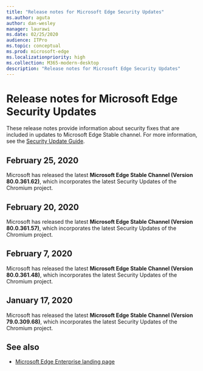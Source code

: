 ```yaml
---
title: "Release notes for Microsoft Edge Security Updates"
ms.author: aguta
author: dan-wesley
manager: laurawi
ms.date: 02/25/2020
audience: ITPro
ms.topic: conceptual
ms.prod: microsoft-edge
ms.localizationpriority: high
ms.collection: M365-modern-desktop
description: "Release notes for Microsoft Edge Security Updates"
---
```


# Release notes for Microsoft Edge Security Updates

These release notes provide information about security fixes that are included in updates to Microsoft Edge Stable channel. For more information, see the [Security Update Guide](https://portal.msrc.microsoft.com/en-us/security-guidance/advisory/ADV200002).

## February 25, 2020

Microsoft has released the latest **Microsoft Edge Stable Channel (Version 80.0.361.62)**, which incorporates the latest Security Updates of the Chromium project.

## February 20, 2020

Microsoft has released the latest **Microsoft Edge Stable Channel (Version 80.0.361.57)**, which incorporates the latest Security Updates of the Chromium project.

## February 7, 2020

Microsoft has released the latest **Microsoft Edge Stable Channel (Version 80.0.361.48)**, which incorporates the latest Security Updates of the Chromium project.

## January 17, 2020

Microsoft has released the latest **Microsoft Edge Stable Channel (Version 79.0.309.68)**, which incorporates the latest Security Updates of the Chromium project.

## See also

- [Microsoft Edge Enterprise landing page](https://aka.ms/EdgeEnterprise)
